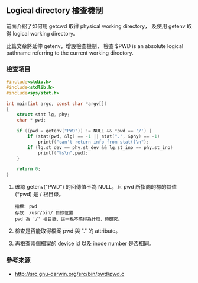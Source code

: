 ## Logical directory 檢查機制

前面介紹了如何用 getcwd 取得 physical working directory，
及使用 getenv 取得 logical working directory。

此篇文章將延伸 getenv，增設檢查機制，
檢查 $PWD is an absolute logical pathname referring to the current working directory.

### 檢查項目

```c
#include<stdio.h>
#include<stdlib.h>
#include<sys/stat.h>

int main(int argc, const char *argv[])
{
    struct stat lg, phy;
    char * pwd;

    if ((pwd = getenv("PWD")) != NULL && *pwd == '/') {
        if (stat(pwd, &lg) == -1 || stat(".", &phy) == -1)
            printf("can't return info from stat()\n");
        if (lg.st_dev == phy.st_dev && lg.st_ino == phy.st_ino)
            printf("%s\n",pwd);
    }

    return 0;
}
```


1. 確認 getenv("PWD") 的回傳值不為 NULL，且 pwd 所指向的標的其值(*pwd) 是 / 根目錄。

    ```
    指標: pwd
    存放: /usr/bin/ 目錄位置
    pwd 為 '/' 根目錄，這一點不曉得為什麼，待研究。
    ```

2. 檢查是否能取得檔案 pwd 與 "." 的 attribute。
3. 再檢查兩個檔案的 device id 以及 inode number 是否相同。

### 參考來源
* http://src.gnu-darwin.org/src/bin/pwd/pwd.c


